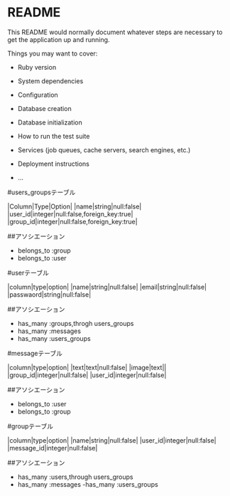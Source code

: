 # README

This README would normally document whatever steps are necessary to get the
application up and running.

Things you may want to cover:

* Ruby version

* System dependencies

* Configuration

* Database creation

* Database initialization

* How to run the test suite

* Services (job queues, cache servers, search engines, etc.)

* Deployment instructions

* ...

#users_groupsテーブル

|Column|Type|Option|
|name|string|null:false|
|user_id|integer|null:false,foreign_key:true|
|group_id|integer|null:false,foreign_key:true|

##アソシエーション
- belongs_to :group
- belongs_to :user

#userテーブル

|column|type|option|
|name|string|null:false|
|email|string|null:false|
|passwaord|string|null:false|

##アソシエーション
- has_many :groups,throgh users_groups
- has_many :messages
- has_many :users_groups

#messageテーブル

|column|type|option|
|text|text|null:false|
|image|text||
|group_id|integer|null:false|
|user_id|integer|null:false|

##アソシエーション
- belongs_to :user
- belongs_to :group

#groupテーブル

|column|type|option|
|name|string|null:false|
|user_id|integer|null:false|
|message_id|integer|null:false|

##アソシエーション
- has_many :users,through users_groups
- has_many :messages
-has_many :users_groups



